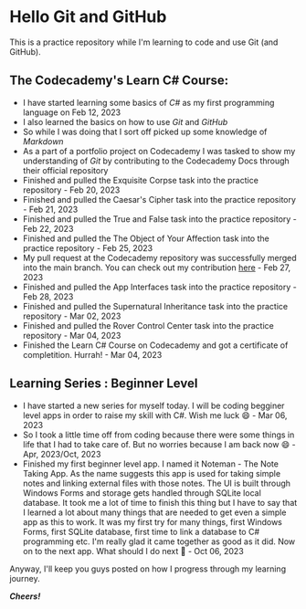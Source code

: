 # Hello Git and GitHub

This is a practice repository while I'm learning to code and use Git (and GitHub).

## The Codecademy's Learn C# Course:
* I have started learning some basics of _C#_ as my first programming language on Feb 12, 2023
* I also learned the basics on how to use _Git_ and _GitHub_
* So while I was doing that I sort off picked up some knowledge of _Markdown_
* As a part of a portfolio project on Codecademy I was tasked to show my understanding of _Git_ by contributing to the Codecademy Docs through their official repository
* Finished and pulled the Exquisite Corpse task into the practice repository - Feb 20, 2023
* Finished and pulled the Caesar's Cipher task into the practice repository - Feb 21, 2023
* Finished and pulled the True and False task into the practice repository - Feb 22, 2023
* Finished and pulled the The Object of Your Affection task into the practice repository - Feb 25, 2023
* My pull request at the Codecademy repository was successfully merged into the main branch. You can check out my contribution [here](https://www.codecademy.com/resources/docs/c-sharp/math-functions/pow) - Feb 27, 2023
* Finished and pulled the App Interfaces task into the practice repository - Feb 28, 2023
* Finished and pulled the Supernatural Inheritance task into the practice repository - Mar 02, 2023
* Finished and pulled the Rover Control Center task into the practice repository - Mar 04, 2023
* Finished the Learn C# Course on Codecademy and got a certificate of completition. Hurrah! - Mar 04, 2023

## Learning Series : Beginner Level
* I have started a new series for myself today. I will be coding begginer level apps in order to raise my skill with C#. Wish me luck :smile: - Mar 06, 2023
* So I took a little time off from coding because there were some things in life that I had to take care of. But no worries because I am back now :smile: - Apr, 2023/Oct, 2023
* Finished my first beginner level app. I named it Noteman - The Note Taking App. As the name suggests this app is used for taking simple notes and linking external files with those notes. The UI is built through Windows Forms and storage gets handled through SQLite local database. It took me a lot of time to finish this thing but I have to say that I learned a lot about many things that are needed to get even a simple app as this to work. It was my first try for many things, first Windows Forms, first SQLite database, first time to link a database to C# programming etc. I'm really glad it came together as good as it did. Now on to the next app. What should I do next :thinking: - Oct 06, 2023

Anyway, I'll keep you guys posted on how I progress through my learning journey.

***Cheers!***
